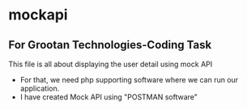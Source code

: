 # mockapi
For Grootan Technologies-Coding Task
---------------------------------------------------

This file is all about displaying the user detail using mock API
 
 * For that, we need php supporting software where we can run our application.
 * I have created Mock API using "POSTMAN software"
  
